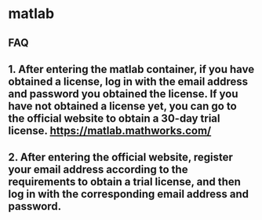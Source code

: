 # matlab
## FAQ
## 1. After entering the matlab container, if you have obtained a license, log in with the email address and password you obtained the license. If you have not obtained a license yet, you can go to the official website to obtain a 30-day trial license. https://matlab.mathworks.com/
## 2. After entering the official website, register your email address according to the requirements to obtain a trial license, and then log in with the corresponding email address and password.